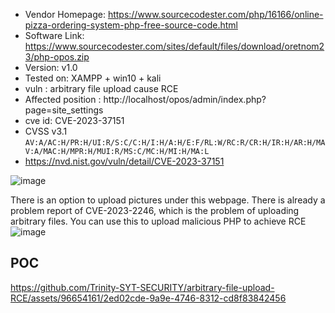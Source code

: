 +  Vendor Homepage: https://www.sourcecodester.com/php/16166/online-pizza-ordering-system-php-free-source-code.html
+ Software Link: https://www.sourcecodester.com/sites/default/files/download/oretnom23/php-opos.zip
+ Version: v1.0
+ Tested on: XAMPP + win10 + kali
+ vuln : arbitrary file upload cause RCE
+ Affected position : http://localhost/opos/admin/index.php?page=site_settings
+ cve id: CVE-2023-37151
+ CVSS v3.1 `AV:A/AC:H/PR:H/UI:R/S:C/C:H/I:H/A:H/E:F/RL:W/RC:R/CR:H/IR:H/AR:H/MAV:A/MAC:H/MPR:H/MUI:R/MS:C/MC:H/MI:H/MA:L`
+ https://nvd.nist.gov/vuln/detail/CVE-2023-37151

![image](https://github.com/Trinity-SYT-SECURITY/arbitrary-file-upload-RCE/assets/96654161/2922f8d3-f54d-48eb-977e-ca93a4af72ad)

There is an option to upload pictures under this webpage. There is already a problem report of CVE-2023-2246, which is the problem of uploading arbitrary files. You can use this to upload malicious PHP to achieve RCE
![image](https://github.com/Trinity-SYT-SECURITY/arbitrary-file-upload-RCE/assets/96654161/2604c109-a34a-45ce-b3a3-63ee422d65be)

## POC

https://github.com/Trinity-SYT-SECURITY/arbitrary-file-upload-RCE/assets/96654161/2ed02cde-9a9e-4746-8312-cd8f83842456

